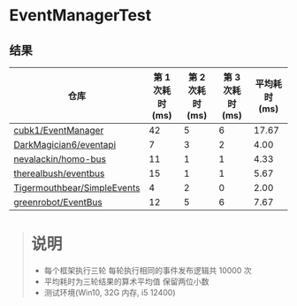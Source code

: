 # EventManagerTest

## 结果

| 仓库 | 第 1 次耗时 (ms) | 第 2 次耗时 (ms) | 第 3 次耗时 (ms) | 平均耗时 (ms) |
|-------|------------------|------------------|------------------|----------------|
| [cubk1/EventManager](https://github.com/cubk1/EventManager) | 42 | 5 | 6 | 17.67 |
| [DarkMagician6/eventapi](https://bitbucket.org/DarkMagician6/eventapi/src/master/) | 7 | 3 | 2 | 4.00 |
| [nevalackin/homo-bus](https://github.com/nevalackin/homo-bus) | 11 | 1 | 1 | 4.33 |
| [therealbush/eventbus](https://github.com/therealbush/eventbus) | 15 | 1 | 1 | 5.67 |
| [Tigermouthbear/SimpleEvents](https://github.com/Tigermouthbear/SimpleEvents) | 4 | 2 | 0 | 2.00 |
| [greenrobot/EventBus](https://github.com/greenrobot/EventBus) | 12 | 5 | 6 | 7.67 |

># 说明
> - 每个框架执行三轮 每轮执行相同的事件发布逻辑共 10000 次
> - 平均耗时为三轮结果的算术平均值 保留两位小数
> - 测试环境(Win10, 32G 内存, i5 12400)
